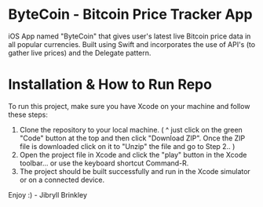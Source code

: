 # ByteCoin - Bitcoin Price Tracker App

iOS App named "ByteCoin" that gives user's latest live Bitcoin price data in all popular currencies.
Built using Swift and incorporates the use of API's (to gather live prices) and the Delegate pattern.


 # Installation & How to Run Repo
  
To run this project, make sure you have Xcode on your machine and follow these steps:

1. Clone the repository to your local machine. ( ^ just click on the green "Code" button at the top and then click  "Download ZIP". Once the ZIP file is downloaded click on it to "Unzip" the file and go to Step 2.. ) 
3. Open the project file in Xcode and click the "play" button in the Xcode toolbar... or use the keyboard shortcut Command-R.
4. The project should be built successfully and run in the Xcode simulator or on a connected device.

Enjoy :) - Jibryll Brinkley
